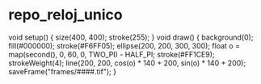 # repo_reloj_unico
void setup() {
size(400, 400);
stroke(255);
}
void draw() {
background(0);
fill(#000000);
stroke(#F6FF05);
ellipse(200, 200, 300, 300);
float o = map(second(), 0, 60, 0, TWO_PI) - HALF_PI;
stroke(#FF1CE9);
strokeWeight(4);
line(200, 200, cos(o) * 140 + 200, sin(o) * 140 + 200);
saveFrame("frames/####.tif");
}
